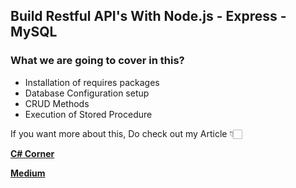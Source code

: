 ## Build Restful API's With Node.js - Express - MySQL

### What we are going to cover in this?
 - Installation of requires packages
 - Database Configuration setup
 - CRUD Methods
 - Execution of Stored Procedure

If you want more about this, Do check out my Article 👇🏻

[**C# Corner**](https://www.c-sharpcorner.com/article/build-restful-apis-with-node-js-express-mysql/ "C# Corner")

[**Medium**](https://jaykrishnareddy.medium.com/build-restful-apis-with-node-js-express-mysql-271770259530 "Medium")

